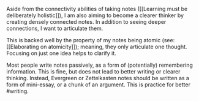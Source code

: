 Aside from the connectivity abilities of taking notes ([[Learning must be deliberately holistic]]), I am also aiming to become a clearer thinker by creating densely connected notes. In addition to seeing deeper connections, I want to articulate them.

This is backed well by the property of my notes being atomic (see: [[Elaborating on atomicity]]); meaning, they only articulate one thought. Focusing on just one idea helps to clarify it.

Most people write notes passively, as a form of (potentially) remembering information. This is fine, but does not lead to better writing or clearer thinking. Instead, Evergreen or Zettelkasten notes should be written as a form of mini-essay, or a chunk of an argument. This is practice for better #writing.